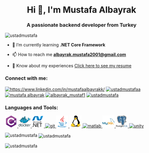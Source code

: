 
<h1 align="center">Hi 👋, I'm Mustafa Albayrak</h1>
<h3 align="center">A passionate backend developer from Turkey</h3>



<p align="left"> <img src="https://komarev.com/ghpvc/?username=ustadmustafa&label=Profile%20views&color=0e75b6&style=flat" alt="ustadmustafa" /> </p>

- 🌱 I’m currently learning **.NET Core Framework**

- 📫 How to reach me **albayrak.mustafa2001@gmail.com**

- 📄 Know about my experiences [Click here to see my resume](https://drive.google.com/file/d/1jw25mvxkaSgCsGM-9NC1UtAyrKEavPz9/view?usp=drive_link)

<h3 align="left">Connect with me:</h3>
<p align="left">
<a href="https://www.linkedin.com/in/mustafaalbayrakk/" target="blank"><img align="center" src="https://raw.githubusercontent.com/rahuldkjain/github-profile-readme-generator/master/src/images/icons/Social/linked-in-alt.svg" alt="https://www.linkedin.com/in/mustafaalbayrakk/" height="30" width="40" /></a>
<a href="https://instagram.com/ustadmustafaa" target="blank"><img align="center" src="https://raw.githubusercontent.com/rahuldkjain/github-profile-readme-generator/master/src/images/icons/Social/instagram.svg" alt="ustadmustafaa" height="30" width="40" /></a>
<a href="https://www.youtube.com/channel/UC1yUbWoD0Lc6OYTq4QWv_AA" target="blank"><img align="center" src="https://raw.githubusercontent.com/rahuldkjain/github-profile-readme-generator/master/src/images/icons/Social/youtube.svg" alt="mustafa albayrak" height="30" width="40" /></a>
<a href="https://www.hackerrank.com/albayrak_mustaf1" target="blank"><img align="center" src="https://raw.githubusercontent.com/rahuldkjain/github-profile-readme-generator/master/src/images/icons/Social/hackerrank.svg" alt="albayrak_mustaf1" height="30" width="40" /></a>
<a href="https://discord.gg/ustadmustafa" target="blank"><img align="center" src="https://raw.githubusercontent.com/rahuldkjain/github-profile-readme-generator/master/src/images/icons/Social/discord.svg" alt="ustadmustafa" height="30" width="40" /></a>
</p>

<h3 align="left">Languages and Tools:</h3>
<p align="left">   <a href="https://www.w3schools.com/cs/" target="_blank" rel="noreferrer"> <img src="https://raw.githubusercontent.com/devicons/devicon/master/icons/csharp/csharp-original.svg" alt="csharp" width="40" height="40"/> </a> <a href="https://www.docker.com/" target="_blank" rel="noreferrer"> <img src="https://raw.githubusercontent.com/devicons/devicon/master/icons/docker/docker-original-wordmark.svg" alt="docker" width="40" height="40"/> </a> <a href="https://dotnet.microsoft.com/" target="_blank" rel="noreferrer"> <img src="https://raw.githubusercontent.com/devicons/devicon/master/icons/dot-net/dot-net-original-wordmark.svg" alt="dotnet" width="40" height="40"/> </a>   <a href="https://git-scm.com/" target="_blank" rel="noreferrer"> <img src="https://www.vectorlogo.zone/logos/git-scm/git-scm-icon.svg" alt="git" width="40" height="40"/> </a></a> <a href="https://www.java.com" target="_blank" rel="noreferrer"> <img src="https://raw.githubusercontent.com/devicons/devicon/master/icons/java/java-original.svg" alt="java" width="40" height="40"/> </a>  <a href="https://www.linux.org/" target="_blank" rel="noreferrer"> <img src="https://raw.githubusercontent.com/devicons/devicon/master/icons/linux/linux-original.svg" alt="linux" width="40" height="40"/> </a> <a href="https://www.mathworks.com/" target="_blank" rel="noreferrer"> <img src="https://upload.wikimedia.org/wikipedia/commons/2/21/Matlab_Logo.png" alt="matlab" width="40" height="40"/> </a> <a href="https://www.mysql.com/" target="_blank" rel="noreferrer"> <img src="https://raw.githubusercontent.com/devicons/devicon/master/icons/mysql/mysql-original-wordmark.svg" alt="mysql" width="40" height="40"/> </a> <a href="https://www.postgresql.org" target="_blank" rel="noreferrer"> <img src="https://raw.githubusercontent.com/devicons/devicon/master/icons/postgresql/postgresql-original-wordmark.svg" alt="postgresql" width="40" height="40"/> </a> </a> <a href="https://unity.com/" target="_blank" rel="noreferrer"> <img src="https://www.vectorlogo.zone/logos/unity3d/unity3d-icon.svg" alt="unity" width="40" height="40"/> </a> </p>

<p><img align="left" src="https://github-readme-stats.vercel.app/api/top-langs?username=ustadmustafa&show_icons=true&locale=en&layout=compact" alt="ustadmustafa" /></p>

<p>&nbsp;<img align="center" src="https://github-readme-stats.vercel.app/api?username=ustadmustafa&show_icons=true&locale=en" alt="ustadmustafa" /></p>

<p><img align="center" src="https://github-readme-streak-stats.herokuapp.com/?user=ustadmustafa&" alt="ustadmustafa" /></p>

